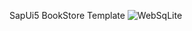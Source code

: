 SapUi5 BookStore Template 
<img src="https://user-images.githubusercontent.com/15075759/39400628-ac2aeb12-4b3c-11e8-8b1a-b2f2b57f531d.png" alt="WebSqLite" style="max-width:100%;">
